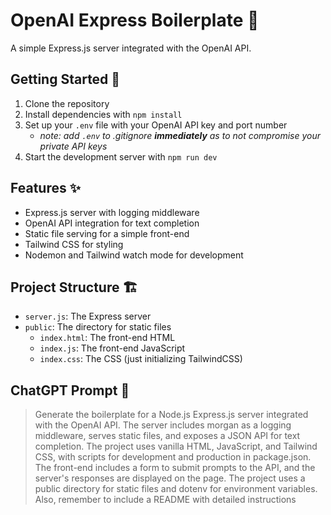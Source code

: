 # OpenAI Express Boilerplate 🚀

A simple Express.js server integrated with the OpenAI API.

## Getting Started 🏁

1. Clone the repository
2. Install dependencies with `npm install`
3. Set up your `.env` file with your OpenAI API key and port number
   - _note: add `.env` to .gitignore **immediately** as to not compromise your private API keys_
4. Start the development server with `npm run dev`

## Features ✨

- Express.js server with logging middleware
- OpenAI API integration for text completion
- Static file serving for a simple front-end
- Tailwind CSS for styling
- Nodemon and Tailwind watch mode for development

## Project Structure 🏗️

- `server.js`: The Express server
- `public`: The directory for static files
  - `index.html`: The front-end HTML
  - `index.js`: The front-end JavaScript
  - `index.css`: The CSS (just initializing TailwindCSS)

## ChatGPT Prompt 🤖

> Generate the boilerplate for a Node.js Express.js server integrated with the OpenAI API. The server includes morgan as a logging middleware, serves static files, and exposes a JSON API for text completion. The project uses vanilla HTML, JavaScript, and Tailwind CSS, with scripts for development and production in package.json. The front-end includes a form to submit prompts to the API, and the server's responses are displayed on the page. The project uses a public directory for static files and dotenv for environment variables. Also, remember to include a README with detailed instructions
